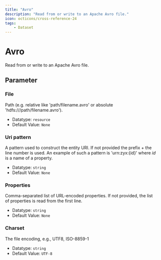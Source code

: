 ```yaml
---
title: "Avro"
description: "Read from or write to an Apache Avro file."
icon: octicons/cross-reference-24
tags: 
    - Dataset
---
```

# Avro
<!-- This file was generated - DO NOT CHANGE IT MANUALLY -->



Read from or write to an Apache Avro file. 


## Parameter

### File

Path (e.g. relative like 'path/filename.avro' or absolute 'hdfs:///path/filename.avro').

- Datatype: `resource`
- Default Value: `None`



### Uri pattern

A pattern used to construct the entity URI. If not provided the prefix + the line number is used. An example of such a pattern is 'urn:zyx:{id}' where *id* is a name of a property.

- Datatype: `string`
- Default Value: `None`



### Properties

Comma-separated list of URL-encoded properties. If not provided, the list of properties is read from the first line.

- Datatype: `string`
- Default Value: `None`



### Charset

The file encoding, e.g., UTF8, ISO-8859-1

- Datatype: `string`
- Default Value: `UTF-8`



